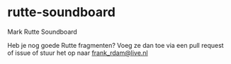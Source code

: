 # rutte-soundboard
Mark Rutte Soundboard

Heb je nog goede Rutte fragmenten? Voeg ze dan toe via een pull request of issue of stuur het op naar frank_rdam@live.nl
